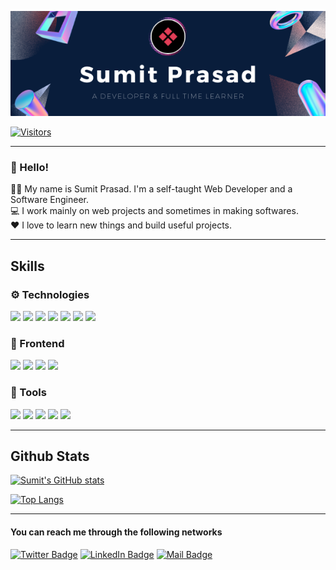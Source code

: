 <!--
**sumit-prasad/sumit-prasad** is a ✨ _special_ ✨ repository because its `README.md` (this file) appears on your GitHub profile.
-->

[![Sumit's GitHub Banner](./assets/SumitPrasad.png)](https://sumit-web.herokuapp.com/)

[![Visitors](https://api.visitorbadge.io/api/visitors?path=sumit-prasad%2Fsumit-prasad&label=Visits&countColor=%232ccce4&style=plastic)](https://sumit-web.herokuapp.com/)


---

### 👋 Hello! <br> 
👨‍💻 My name is Sumit Prasad. I'm a self-taught Web Developer and a Software Engineer. <br>
💻 I work mainly on web projects and sometimes in making softwares. <br>
❤️ I love to learn new things and build useful projects.

---
## Skills

### ⚙️ Technologies
![](https://img.shields.io/badge/Code-Node-informational?style=flat&logo=Node.js&logoColor=white&color=green)
![](https://img.shields.io/badge/Code-React-informational?style=flat&logo=react&logoColor=white&color=61DAFB)
![](https://img.shields.io/badge/Code-JavaScript-informational?style=flat&logo=JavaScript&logoColor=white&color=yellow)
![](https://img.shields.io/badge/Code-TypeScript-informational?style=flat&logo=TypeScript&logoColor=white&color=3178C6)
![](https://img.shields.io/badge/Code-Java-informational?style=flat&logo=Java&logoColor=white&color=FF7800)
![](https://img.shields.io/badge/Code-MongoDB-informational?style=flat&logo=MongoDB&logoColor=white&color=green)
![](https://img.shields.io/badge/Code-MySQL-informational?style=flat&logo=MySQL&logoColor=white&color=4479A1)

### 🧁 Frontend
![](https://img.shields.io/badge/Style-CSS-informational?style=flat&logo=css3&logoColor=white&color=F43059)
![](https://img.shields.io/badge/Style-Tailwind-informational?style=flat&logo=Tailwind-CSS&logoColor=white&color=4AB197)
![](https://img.shields.io/badge/Style-Sass-informational?style=flat&logo=Sass&logoColor=white&color=CC6699)
![](https://img.shields.io/badge/Style-BootStrap-informational?style=flat&logo=Bootstrap&logoColor=white&color=0D6AFF)


### 🧰 Tools

![](https://img.shields.io/badge/Tools-NGINX-informational?style=flat&logo=nginx&logoColor=white&color=009639)
![](https://img.shields.io/badge/Tools-Netlify-informational?style=flat&logo=netlify&logoColor=white&color=00C7B7)
![](https://img.shields.io/badge/Tools-NPM-informational?style=flat&logo=npm&logoColor=white&color=CB3837)
![](https://img.shields.io/badge/Tools-Postman-informational?style=flat&logo=Postman&logoColor=white&color=FF6C37)
![](https://img.shields.io/badge/Tools-GitHub-informational?style=flat&logo=GitHub&logoColor=white&color=181717)

---
## Github Stats

[![Sumit's GitHub stats](https://github-readme-stats.vercel.app/api?username=sumit-prasad&show_icons=true&theme=github_dark)](https://github.com/sumit-prasad/sumit-prasad)

[![Top Langs](https://github-readme-stats.vercel.app/api/top-langs/?username=sumit-prasad&show_icons=true&theme=github_dark&layout=compact)](https://github.com/sumit-prasad/sumit-prasad)

---

#### You can reach me through the following networks

[![Twitter Badge](https://img.shields.io/badge/Twitter-Profile-informational?style=flat&logo=twitter&logoColor=white&color=1CA2F1)](https://twitter.com/_sumitprasad_)
[![LinkedIn Badge](https://img.shields.io/badge/LinkedIn-Profile-informational?style=flat&logo=linkedin&logoColor=white&color=0D76A8)](https://www.linkedin.com/in/sumitxprasad/)
[![Mail Badge](https://img.shields.io/badge/Email-Me-informational?style=flat&logo=gmail&logoColor=white&color=0D76A8)](mailto:prasadsumit99544@gmail.com)
